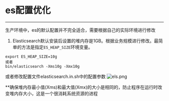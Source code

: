 # es配置优化

------

生产环境中，es的默认配置并不完全适合，需要根据自己的实际环境进行修改

1. Elasticsearch默认安装后设置的堆内存是1GB。根据业务规模进行修改。最简单的方法是指定`ES_HEAP_SIZE`环境变量。
```
export ES_HEAP_SIZE=10g
或者
bin/elasticsearch -Xms10g -Xmx10g
```

或者修改配置文件elasticsearch.in.sh中的配置参数
![els.png](https://aaron-13.github.io/images/els.png)

**确保堆内存最小值(Xms)和最大值(Xmx)的大小是相同的，防止程序在运行时改变堆内存大小，这是一个很消耗系统资源的进程

